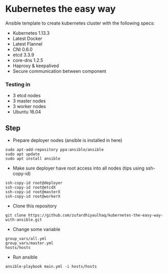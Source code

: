 # Kubernetes the easy way
Ansible template to create kubernetes cluster with the following specs:
* Kubernetes 1.13.3
* Latest Docker
* Latest Flannel
* CNI 0.6.0
* etcd 3.3.9
* core-dns 1.2.5
* Haproxy & keepalived
* Secure communication between component

### Testing in
* 3 etcd nodes
* 3 master nodes
* 3 worker nodes
* Ubuntu 16.04

## Step
* Prepare deployer nodes (ansible is installed in here)
```
sudo apt-add-repository ppa:ansible/ansible
sudo apt update
sudo apt install ansible
```
* Make sure deployer have root access into all nodes (tips using ssh-copy-id)
```
ssh-copy-id root@deployer
ssh-copy-id root@etcdX
ssh-copy-id root@masterX
ssh-copy-id root@workerX
```
* Clone this repository
```
git clone https://github.com/zufardhiyaulhaq/kubernetes-the-easy-way-with-ansible.git
```
* Change some variable
```
group_vars/all.yml
group_vars/master.yml
hosts/hosts
```
* Run ansible
```
ansible-playbook main.yml -i hosts/hosts
```